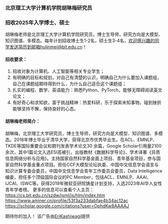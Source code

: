 ### 北京理工大学计算机学院胡琳梅研究员
### 招收2025年入学博士、硕士

胡琳梅老师是北京理工大学计算机学院研究员，博士生导师，研究方向是大模型、知识图谱、多模态。每年计划招收博士生1-2名，硕士生3-4名，欢迎感兴趣的同学发送简历到邮箱hulinmei@bit.edu.cn！

#### 招收要求：
1. 招收对象为计算机、人工智能等相关专业学生；
2. 有明确的目标和规划，对自己有清楚的认识，明确自己为什么要加入课题组，自己在课题组期待得到什么，为什么自己适合这个课题组；
3. 扎实的编程、数学、英语能力：熟悉Python、PyTorch，能够无障碍阅读英文论文；
4. 有好奇心和求知欲，富于挑战精神：热爱科研，乐于探索未知事物，碰到挫折能够坚持不懈，保持良好的心态。

#### 胡琳梅老师简介：
胡琳梅，北京理工大学研究员，博士生导师，研究方向是大模型、知识图谱、多模态。2018年博士毕业于清华大学，获得北京市优秀毕业生。在ACL、EMNLP、TKDE等国际重要会议和期刊发表学术论文30 余篇，Google Scholar引用量2100余次，其中1篇论文入选ESI高被引，出版教材《数据科学导论》、学术译著《异质信息网络分析与应用》。主持国家自然科学基金面上项目、青年基金项目，参与国家自然科学基金重点项目。担任CCF大模型论坛执委、中国中文信息学会语言与知识计算专委会委员，中国中文信息学会青年工作委员会委员，Data Intelligence编委，担任多个顶级国际会议的PC Member，包括ACL、EMNLP、AAAI、IJCAI、ISWC等。获得2019年微软亚研院铸星计划支持，入选2023年AI华人女性青年学者榜。
更多的信息可以查看个人主页：
https://cs.bit.edu.cn/szdw/jsml/js/hlm/index.htm
https://www.aminer.cn/profile/53f3a233dabfae4b34ac12ac
https://scholar.google.com/citations?user=OphdKw8AAAAJ 

期待你的加入！
该广告由[EriKashiwagi](https://github.com/EriKashiwagi)提供

